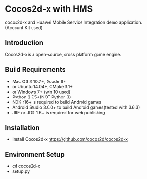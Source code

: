 # Cocos2d-x with HMS
cocos2d-x and Huawei Mobile Service Integration demo application.(Account Kit used)

## Introduction 
Cocos2d-x is a open-source, cross platform game engine. 

## Build Requirements 
* Mac OS X 10.7+, Xcode 8+
* or Ubuntu 14.04+, CMake 3.1+
* or Windows 7+ (win 10 used)
* Python 2.7.5+(NOT Python 3)
* NDK r16+ is required to build Android games
* Android Studio 3.0.0+ to build Android games(tested with 3.6.3)
* JRE or JDK 1.6+ is required for web publishing

## Installation 
- Install Cocos2d-x
  https://github.com/cocos2d/cocos2d-x
  
  
## Environment Setup 
* cd cocos2d-x
* setup.py
